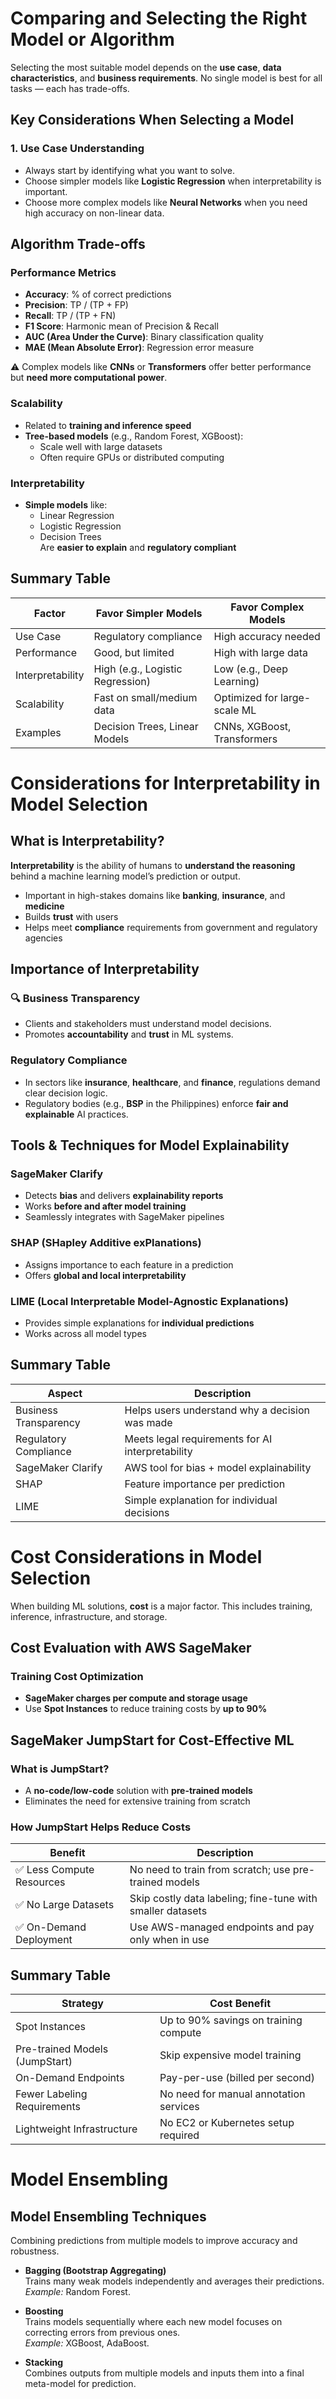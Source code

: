 # Comparing and Selecting the Right Model or Algorithm

Selecting the most suitable model depends on the **use case**, **data characteristics**, and **business requirements**. No single model is best for all tasks — each has trade-offs.

## Key Considerations When Selecting a Model

### 1. **Use Case Understanding**
- Always start by identifying what you want to solve.
- Choose simpler models like **Logistic Regression** when interpretability is important.
- Choose more complex models like **Neural Networks** when you need high accuracy on non-linear data.

## Algorithm Trade-offs

### **Performance Metrics**
- **Accuracy**: % of correct predictions  
- **Precision**: TP / (TP + FP)  
- **Recall**: TP / (TP + FN)  
- **F1 Score**: Harmonic mean of Precision & Recall  
- **AUC (Area Under the Curve)**: Binary classification quality  
- **MAE (Mean Absolute Error)**: Regression error measure  

⚠️ Complex models like **CNNs** or **Transformers** offer better performance but **need more computational power**.

### **Scalability**
- Related to **training and inference speed**
- **Tree-based models** (e.g., Random Forest, XGBoost):
  - Scale well with large datasets
  - Often require GPUs or distributed computing

### **Interpretability**
- **Simple models** like:
  - Linear Regression
  - Logistic Regression
  - Decision Trees  
  Are **easier to explain** and **regulatory compliant**

## Summary Table

| Factor          | Favor Simpler Models           | Favor Complex Models              |
|----------------|--------------------------------|----------------------------------|
| Use Case       | Regulatory compliance          | High accuracy needed             |
| Performance    | Good, but limited              | High with large data             |
| Interpretability| High (e.g., Logistic Regression)| Low (e.g., Deep Learning)         |
| Scalability    | Fast on small/medium data      | Optimized for large-scale ML     |
| Examples       | Decision Trees, Linear Models  | CNNs, XGBoost, Transformers      |

# Considerations for Interpretability in Model Selection

## What is Interpretability?

**Interpretability** is the ability of humans to **understand the reasoning** behind a machine learning model’s prediction or output.

- Important in high-stakes domains like **banking**, **insurance**, and **medicine**
- Builds **trust** with users
- Helps meet **compliance** requirements from government and regulatory agencies

## Importance of Interpretability

### 🔍 Business Transparency
- Clients and stakeholders must understand model decisions.
- Promotes **accountability** and **trust** in ML systems.

### Regulatory Compliance
- In sectors like **insurance**, **healthcare**, and **finance**, regulations demand clear decision logic.
- Regulatory bodies (e.g., **BSP** in the Philippines) enforce **fair and explainable** AI practices.

## Tools & Techniques for Model Explainability

### SageMaker Clarify
- Detects **bias** and delivers **explainability reports**
- Works **before and after model training**
- Seamlessly integrates with SageMaker pipelines

### SHAP (SHapley Additive exPlanations)
- Assigns importance to each feature in a prediction
- Offers **global and local interpretability**

### LIME (Local Interpretable Model-Agnostic Explanations)
- Provides simple explanations for **individual predictions**
- Works across all model types

## Summary Table

| Aspect                  | Description                                               |
|--------------------------|-----------------------------------------------------------|
| Business Transparency    | Helps users understand why a decision was made            |
| Regulatory Compliance    | Meets legal requirements for AI interpretability          |
| SageMaker Clarify        | AWS tool for bias + model explainability                  |
| SHAP                     | Feature importance per prediction                         |
| LIME                     | Simple explanation for individual decisions               |

# Cost Considerations in Model Selection

When building ML solutions, **cost** is a major factor. This includes training, inference, infrastructure, and storage.

## Cost Evaluation with AWS SageMaker

### Training Cost Optimization
- **SageMaker charges per compute and storage usage**
- Use **Spot Instances** to reduce training costs by **up to 90%**

## SageMaker JumpStart for Cost-Effective ML

### What is JumpStart?
- A **no-code/low-code** solution with **pre-trained models**
- Eliminates the need for extensive training from scratch

### How JumpStart Helps Reduce Costs

| Benefit | Description |
|--------|-------------|
| ✅ Less Compute Resources | No need to train from scratch; use pre-trained models |
| ✅ No Large Datasets | Skip costly data labeling; fine-tune with smaller datasets |
| ✅ On-Demand Deployment | Use AWS-managed endpoints and pay only when in use |

## Summary Table

| Strategy                    | Cost Benefit                                 |
|-----------------------------|----------------------------------------------|
| Spot Instances              | Up to 90% savings on training compute        |
| Pre-trained Models (JumpStart) | Skip expensive model training               |
| On-Demand Endpoints         | Pay-per-use (billed per second)              |
| Fewer Labeling Requirements | No need for manual annotation services       |
| Lightweight Infrastructure  | No EC2 or Kubernetes setup required          |

# Model Ensembling

## Model Ensembling Techniques
Combining predictions from multiple models to improve accuracy and robustness.

- **Bagging (Bootstrap Aggregating)**  
  Trains many weak models independently and averages their predictions.  
  *Example:* Random Forest.

- **Boosting**  
  Trains models sequentially where each new model focuses on correcting errors from previous ones.  
  *Example:* XGBoost, AdaBoost.

- **Stacking**  
  Combines outputs from multiple models and inputs them into a final meta-model for prediction.
